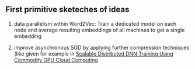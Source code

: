 ## First primitive sketeches of ideas

1. data parallelism within Word2Vec: Train a dedicated model on each node and average resulting embeddings of all machines to get a single embedding 

2. improve asynchronous SGD by applying further compression techniques (like given for example in [Scalable Distributed DNN Training Using Commodity GPU Cloud Computing](http://nikkostrom.com/publications/interspeech2015/strom_interspeech2015.pdf)
